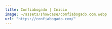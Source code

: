 ```yaml
---
title: Confiabogado | Inicio
image: ~/assets/showcase/confiabogado.com.webp
url: "https://confiabogado.com/"
---
```

